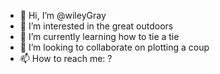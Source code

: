 - 👋 Hi, I’m @wileyGray
- 👀 I’m interested in the great outdoors
- 🌱 I’m currently learning how to tie a tie
- 💞️ I’m looking to collaborate on plotting a coup
- 📫 How to reach me: ?

<!---
wileyGray/wileyGray is a ✨ special ✨ repository because its `README.md` (this file) appears on your GitHub profile.
You can click the Preview link to take a look at your changes.
--->

